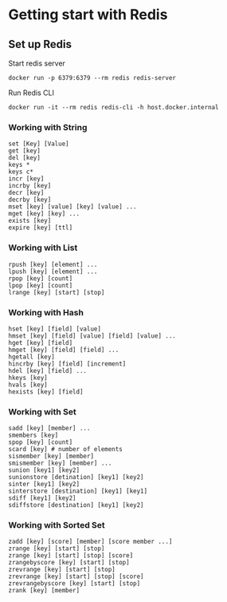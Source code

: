 # Getting start with Redis
## Set up Redis
Start redis server
```
docker run -p 6379:6379 --rm redis redis-server
```

Run Redis CLI
```
docker run -it --rm redis redis-cli -h host.docker.internal
```
### Working with String
```
set [Key] [Value]
get [key]
del [key]
keys *
keys c*
incr [key]
incrby [key]
decr [key]
decrby [key]
mset [key] [value] [key] [value] ...
mget [key] [key] ...
exists [key]
expire [key] [ttl]
```

### Working with List
```
rpush [key] [element] ...
lpush [key] [element] ...
rpop [key] [count]
lpop [key] [count]
lrange [key] [start] [stop]
```

### Working with Hash
```
hset [key] [field] [value]
hmset [key] [field] [value] [field] [value] ...
hget [key] [field]
hmget [key] [field] [field] ...
hgetall [key]
hincrby [key] [field] [increment]
hdel [key] [field] ...
hkeys [key]
hvals [key]
hexists [key] [field]
```
### Working with Set
```
sadd [key] [member] ...
smembers [key]
spop [key] [count]
scard [key] # number of elements
sismember [key] [member]
smismember [key] [member] ...
sunion [key1] [key2]
sunionstore [detination] [key1] [key2]
sinter [key1] [key2]
sinterstore [destination] [key1] [key1]
sdiff [key1] [key2]
sdiffstore [destination] [key1] [key2]
```
### Working with Sorted Set
```
zadd [key] [score] [member] [score member ...]
zrange [key] [start] [stop]
zrange [key] [start] [stop] [score]
zrangebyscore [key] [start] [stop]
zrevrange [key] [start] [stop]
zrevrange [key] [start] [stop] [score]
zrevrangebyscore [key] [start] [stop]
zrank [key] [member]
```
